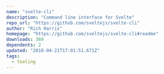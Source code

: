 ```yaml
---
name: "svelte-cli"
description: "Command line interface for Svelte"
repo_url: "https://github.com/sveltejs/svelte-cli"
author: "Rich Harris"
homepage: "https://github.com/sveltejs/svelte-cli#readme"
downloads: 369
dependents: 2
updated: "2018-04-21T17:01:51.671Z"
tags: 
  - tooling
---
```

